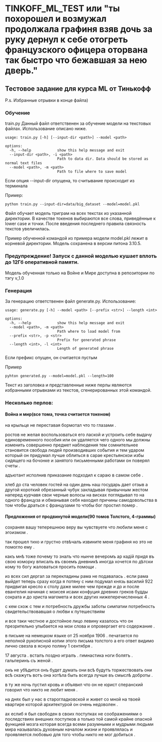 # TINKOFF_ML_TEST или "ты похорошел и возмужал продолжала графиня взяв дочь за руку дернул к себе отогреть французского офицера оторвана так быстро что бежавшая за нею дверь."

## Тестовое задание для курса ML от Тинькофф 
P.s. Избранные отрывки в конце файла)
### Обучение
train.py
Данный файл ответственен за обучение модели на текстовых файлах. Использование
описано ниже.
```shell
usage: train.py [-h] [--input-dir <path>] --model <path>

options:
  -h, --help            show this help message and exit
  --input-dir <path>, -i <path>
                        Path to data dir. Data should be stored as normal text files
  --model <path>, -m <path>
                        Path to file where to save model
```
Если опция --input-dir опущена, то считывание происходит из терминала

Пример:
```shell
python train.py --input-dir=data/big_dataset --model=model.pkl
```
Файл обучает модель триграм на всех текстах из указанной директории. В качестве токенов выбираются все слова, приведённые к lower case и точки. После введения последнего правила связность текстов увеличилась.

Пример обученной командой из примера модели model.pkl лежит в корневой директории. Модель сохранена в версии питона 3.10.5. 

### Предупреждение! Запуск с данной моделью кушает вплоть до 12Гб оперативной памяти.
Модель обученная только на Войне и Мире доступна в репозитории по тэгу v_1.0

### Генерация
За генерацию ответственен файл generate.py. Использование:
```shell
usage: generate.py [-h] --model <path> [--prefix <str>] --length <int>

options:
  -h, --help            show this help message and exit
  --model <path>, -m <path>
                        Path where to load model from
  --prefix <str>, -p <str>
                        Prefix for generated phrase
  --length <int>, -l <int>
                        Length of generated phrase
```
Если префикс опущен, он считается пустым

Пример
```shell
pyhton generated.py --model=model.pkl --length=100
```
Текст из заголовка и представленные ниже перлы являются избранными отрывками из текстов, сгенерированных этой командой.


### Несколько перлов:
#### Война и мир(все тома, точка считается токеном)

на крыльце не переставая бормотал что то глазами .

ростов не желая воспользоваться его лаской и устроить себе выдачу единовременного пособия или он удаляется чего одного мы должны изменить совершенно предмет наблюдения тем сомнительнее становится свобода людей производивших события и тем ударом который он придумал лучше облиться в сарае крестьянскои избы сидящего на бочонке и занятого письменными работами он поверял счеты .

адъютант исполнив приказание подходил к сараю в самом себе .

хлеб до ста человек гостей на один день наш государь дает отзыв а другой короткий обрезанный чубук закладывая привычным жестом наперед курчавя свои черные волосы на висках поглядывал то на одного француза и обманывая себя находил причины самодовольства в том чтобы драться с французами то чтобы бог простил помер .

#### Предложения от продвинутой модели(90 томов Толстого, 4-граммы)

сохраняя вашу теперешнюю веру вы чувствуете что любили меня с эгоизмом .

так прошел тихо и грустно отвѣчалъ извините меня графиня но это не помогло ему .

какъ мнѣ тоже почему то зналъ что нынче вечеромъ ар кадій придя въ свою коморку вписалъ въ своемъ дневникѣ иногда хочется по дѣтски кому то богу жаловаться просить помощи .

из всех сил дергал за перекладины рама не подавалась . если рама выйдет теперь сразу когда я потяну с ним подумал князь василий 922 придвигая кресло к столу даже милее чем прежде и до и после евангелия начиная с моисея исаии конфуция древних греков будды сократа и до христа магомета и всех других нижеперечисленных 4 .

с кем схож с тем и потребность дружбы заботы симпатии потребность свидетельствовавшая о любви к путешествиям

и все таки честное и достойное лицо левину казалось что он презрительно улыбается на мои слова и опровергает его содержание .

в письме на немецком языке от 25 ноября 1906 . печатается по неполной рукописной копии этого письма толстого а его ответ видимо лично свезла в ясную поляну 1 сентября .

17 августа . всталъ поздно игралъ . гимнастика ноги болятъ . гальперинъ съ женой .

онъ не убѣдится онъ будет думать они всѣ будутъ торжествовать они всѣ скажутъ вотъ она хотѣла быть всегда лучше въ смыслѣ доброты .

в ту же ночь пустил кровь и объявил что он не юрист сперанский говорил что никто не любит меня .

на днях был у нас в старогладковской и живет со мной на твоей квартире которой архитектурой он очень недоволен .

ах еслиб я был свободен в своих поступках не соображениями о последствиях внешних поступков а только той самой крайне опасной функцией мозга которая всегда всеми разумными и мудрыми людьми мира называлась духовным началом жизни и проявлялась и проявляется любовью для того чтобы никто не мог добиться .